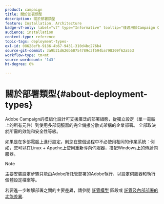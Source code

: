 ```yaml
---
product: campaign
title: 關於部署類型
description: 關於部署類型
feature: Installation, Architecture
badge-v7-only: label="v7" type="Informative" tooltip="僅適用於Campaign Classic v7"
audience: installation
content-type: reference
topic-tags: deployment-types-
exl-id: 08628efb-9186-4b67-9431-310d4bc276b4
source-git-commit: 3a9b21d626b60754789c3f594ba798309f62a553
workflow-type: tm+mt
source-wordcount: '143'
ht-degree: 6%

---
```


# 關於部署類型{#about-deployment-types}



Adobe Campaign的模組化設計可支援廣泛的部署組態，從獨立設定（單一電腦上的所有元件）到使用多部伺服器的完全備援分散式架構的企業部署。 全部取決於所需的效能和安全性等級。

如果是在多部電腦上進行設定，則您在整個過程中不必使用相同的作業系統：例如，您可以在Linux + Apache上使用重新導向伺服器，搭配Windows上的傳遞伺服器。

>[!NOTE]
>
>主要安裝設定步驟只能由Adobe所託管部署的Adobe執行，以設定伺服器和執行個體設定檔案等。
>
>若要進一步瞭解部署之間的主要差異，請參閱 [託管模型](../../installation/using/hosting-models.md) 區段或 [託管及內部部署的功能差異](../../installation/using/capability-matrix.md).
